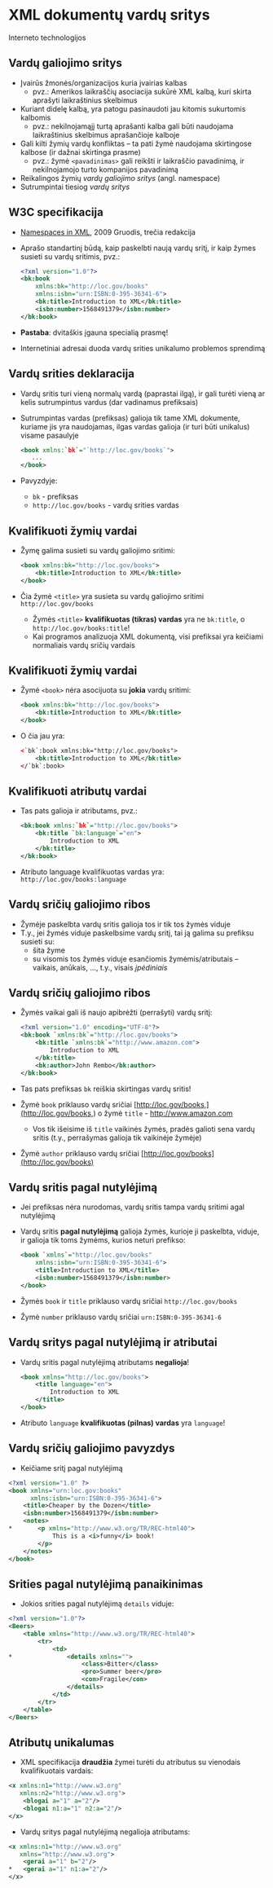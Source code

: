 # XML dokumentų vardų sritys

Interneto technologijos

## Vardų galiojimo sritys

- Įvairūs žmonės/organizacijos kuria įvairias kalbas
  - pvz.: Amerikos laikraščių asociacija sukūrė XML kalbą, kuri skirta aprašyti laikraštinius skelbimus
- Kuriant didelę kalbą, yra patogu pasinaudoti jau kitomis sukurtomis kalbomis
  - pvz.: nekilnojamąjį turtą aprašanti kalba gali būti naudojama laikraštinius skelbimus aprašančioje kalboje
- Gali kilti žymių vardų konfliktas – ta pati žymė naudojama skirtingose kalbose (ir dažnai skirtinga prasme)
  - pvz.: žymė `<pavadinimas>` gali reikšti ir laikraščio pavadinimą, ir nekilnojamojo turto kompanijos pavadinimą
- Reikalingos žymių _vardų galiojimo sritys_ (angl. namespace)
- Sutrumpintai tiesiog _vardų sritys_


## W3C specifikacija

- [Namespaces in XML](http://www.w3.org/TR/REC-xml-names), 2009 Gruodis, trečia redakcija
- Aprašo standartinį būdą, kaip paskelbti naują vardų sritį, ir kaip žymes susieti su vardų sritimis, pvz.:

    ```xml
    <?xml version="1.0"?>
    <bk:book
        xmlns:bk="http://loc.gov/books"
        xmlns:isbn="urn:ISBN:0-395-36341-6">
        <bk:title>Introduction to XML</bk:title>
        <isbn:number>1568491379</isbn:number>
    </bk:book>
    ```

- **Pastaba**: dvitaškis įgauna specialią prasmę!
- Internetiniai adresai duoda vardų srities unikalumo problemos sprendimą


## Vardų srities deklaracija

- Vardų sritis turi vieną normalų vardą (paprastai ilgą), ir gali turėti vieną ar kelis sutrumpintus vardus (dar vadinamus prefiksais)
- Sutrumpintas vardas (prefiksas) galioja tik tame XML dokumente, kuriame jis yra naudojamas, ilgas vardas galioja (ir turi būti unikalus) visame pasaulyje

    ```xml
    <book xmlns:`bk`="`http://loc.gov/books`">
       ...
    </book>
    ```
- Pavyzdyje:
  - `bk` - prefiksas
  - `http://loc.gov/books` - vardų srities vardas

## Kvalifikuoti žymių vardai

- Žymę galima susieti su vardų galiojimo sritimi:

    ```xml
    <book xmlns:bk="http://loc.gov/books">
        <bk:title>Introduction to XML</bk:title>
    </book>
    ```

- Čia žymė `<title>` yra susieta su vardų galiojimo sritimi `http://loc.gov/books`
  - Žymės `<title>` **kvalifikuotas (tikras) vardas** yra ne `bk:title`, o `http://loc.gov/books:title`!
  - Kai programos analizuoja XML dokumentą, visi prefiksai yra keičiami normaliais vardų sričių vardais

## Kvalifikuoti žymių vardai

- Žymė `<book>` nėra asocijuota su **jokia** vardų sritimi:

    ```xml
    <book xmlns:bk="http://loc.gov/books">
        <bk:title>Introduction to XML</bk:title>
    </book>
    ```

- O čia jau yra:

    ```xml
    <`bk`:book xmlns:bk="http://loc.gov/books">
        <bk:title>Introduction to XML</bk:title>
    </`bk`:book>
    ```

## Kvalifikuoti atributų vardai

- Tas pats galioja ir atributams, pvz.:

    ```xml
    <bk:book xmlns:`bk`="http://loc.gov/books">
        <bk:title `bk:language`="en">
            Introduction to XML
        </bk:title>
    </bk:book>
    ``` 
    
- Atributo language kvalifikuotas vardas yra: `http://loc.gov/books:language`

## Vardų sričių galiojimo ribos

- Žymėje paskelbta vardų sritis galioja tos ir tik tos žymės viduje
- T.y., jei žymės viduje paskelbsime vardų sritį, tai ją galima su prefiksu susieti su:
  - šita žyme
  - su visomis tos žymės viduje esančiomis žymėmis/atributais – vaikais, anūkais, ..., t.y., visais _įpėdiniais_

## Vardų sričių galiojimo ribos

- Žymės vaikai gali iš naujo apibrėžti (perrašyti) vardų sritį:

    ```xml
    <?xml version="1.0" encoding="UTF-8"?>
    <bk:book `xmlns:bk`="http://loc.gov/books">
        <bk:title `xmlns:bk`="http://www.amazon.com">
            Introduction to XML
        </bk:title>
        <bk:author>John Rembo</bk:author>
    </bk:book>
    ```

- Tas pats prefiksas `bk` reiškia skirtingas vardų sritis!
- Žymė `book` priklauso vardų sričiai [http://loc.gov/books,](http://loc.gov/books,) o žymė `title` - http://www.amazon.com
  - Vos tik išeisime iš `title` vaikinės žymės, pradės galioti sena vardų sritis (t.y., perrašymas galioja tik vaikinėje žymėje)
- Žymė `author` priklauso vardų sričiai [http://loc.gov/books](http://loc.gov/books)

## Vardų sritis pagal nutylėjimą

- Jei prefiksas nėra nurodomas, vardų sritis tampa vardų sritimi agal nutylėjimą

<book xmlns='http://loc.gov/books'>

- Vardų sritis **pagal nutylėjimą** galioja žymės, kurioje ji paskelbta, viduje, ir  galioja tik toms žymėms, kurios neturi prefikso:

    ```xml
    <book `xmlns`="http://loc.gov/books"
        xmlns:isbn="urn:ISBN:0-395-36341-6">
        <title>Introduction to XML</title>
        <isbn:number>1568491379</isbn:number>
    </book>
    ```

- Žymės `book` ir `title` priklauso vardų sričiai `http://loc.gov/books`
- Žymė `number` priklauso vardų sričiai `urn:ISBN:0-395-36341-6`

## Vardų sritys pagal nutylėjimą ir atributai

- Vardų sritis pagal nutylėjimą atributams **negalioja**!

    ```xml
    <book xmlns="http://loc.gov/books">
        <title language="en">
            Introduction to XML
        </title>
    </book>
    ```

- Atributo `language` **kvalifikuotas (pilnas) vardas** yra `language`!

## Vardų sričių galiojimo pavyzdys

- Keičiame sritį pagal nutylėjimą

```xml
<?xml version="1.0" ?>
<book xmlns="urn:loc.gov:books" 
      xmlns:isbn="urn:ISBN:0-395-36341-6">
    <title>Cheaper by the Dozen</title>
    <isbn:number>1568491379</isbn:number>
    <notes>
*       <p xmlns="http://www.w3.org/TR/REC-html40">
            This is a <i>funny</i> book!
        </p>
    </notes>
</book>
```

## Srities pagal nutylėjimą panaikinimas

- Jokios srities pagal nutylėjimą `details` viduje:

```xml
<?xml version="1.0"?>
<Beers>
    <table xmlns="http://www.w3.org/TR/REC-html40">
        <tr>
            <td>
*               <details xmlns="">
                    <class>Bitter</class>
                    <pro>Summer beer</pro>
                    <con>Fragile</con>
                </details>
            </td>
        </tr>
    </table>
</Beers>
```
## Atributų unikalumas

- XML specifikacija **draudžia** žymei turėti du atributus su vienodais kvalifikuotais vardais:

```xml
<x xmlns:n1="http://www.w3.org" 
   xmlns:n2="http://www.w3.org">
    <blogai a="1" a="2"/>
    <blogai n1:a="1" n2:a="2"/>
</x>
```

- Vardų sritys pagal nutylėjimą negalioja atributams:

```xml
<x xmlns:n1="http://www.w3.org" 
   xmlns="http://www.w3.org">
    <gerai a="1" b="2"/>
*   <gerai a="1" n1:a="2"/>
</x>
```